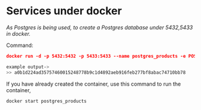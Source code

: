 # Services under docker

_As Postgres is being used, to create a Postgres database under 5432,5433 in docker._

Command:

```json
docker run -d -p 5432:5432 -p 5433:5433 --name postgres_products -e POSTGRES_USER=root -e POSTGRES_PASSWORD=admin postgres:latest
```

```bash
example output->
>> a0b1d224ad35757460015248778b9c1d4892aeb916feb277bf8abac74710bb78
```

If you have already created the container, use this command to run the container,

```bash
docker start postgres_products
```
